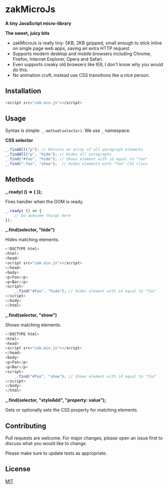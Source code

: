 # zakMicroJs

**A tiny JavaScript micro-library**

**The sweet, juicy bits**
- zakMicroJs is really tiny: 5KB, 2KB gzipped, small enough to stick inline on single page web apps, saving an extra HTTP request.
- Supports modern desktop and mobile browsers including Chrome, Firefox, Internet Explorer, Opera and Safari.
- Even supports creaky old browsers like IE6, I don't know why you would do this.
- No animation cruft, instead use CSS transitions like a nice person.

## Installation

```bash
<script src="zak.min.js"></script>
```

## Usage
Syntax is simple: `_.method(selector)`. We use `_` namespace.

**CSS selector**
```javascript
_.findAll("p"); // Returns an array of all paragraph elements
_.findAll("p", "hide"); // Hides all paragraphs
_.find("#foo", "hide"); // Shows element with id equal to "foo"
_.find(".foo", "show");  // Hides elements with "foo" CSS class
```
## Methods
**_.ready( () => { });**

Fires handler when the DOM is ready.
```javascript
_.ready( () => { 
	// Do awesome things here
});
```
**_.find(selector, "hide")**

Hides matching elements.
```javascript
<!DOCTYPE html>
<html>
<head>
<script src="zak.min.js"></script>
</head>
<body>
<p>Foo</p>
<p>Bar</p>
<script>
	_.find("#foo", "hide"); // Hides element with id equal to "foo"
</script>
</body>
</html>
```
**_.find(selector, "show")**

Shows matching elements.
```javascript
<!DOCTYPE html>
<html>
<head>
<script src="zak.min.js"></script>
</head>
<body>
<p>Foo</p>
<p>Bar</p>
<script>
	_.find("#foo", "show"); // Shows element with id equal to "foo"
</script>
</body>
</html>
```
**_.find(selector, "styleAdd", "property: value");**

Gets or optionally sets the CSS property for matching elements.



## Contributing
Pull requests are welcome. For major changes, please open an issue first to discuss what you would like to change.

Please make sure to update tests as appropriate.

## License
[MIT](https://choosealicense.com/licenses/mit/)